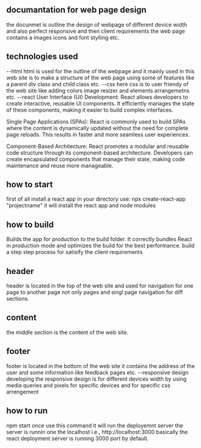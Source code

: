 ## documantation for web page design
the docunmet is outline the design of webpage of different device width and also perfect responsive and then client requirements the web page contains a images icons and font stylling etc.
## technologies used
--html
html is used for the outline of the webpage and it mainly used in this web site is to make a structure of the web page using some of features like a parent div class and child class etc.
--css
here css is to user friendy of the web site like adding colors image resizer and elements arrangemetns etc.
--react User Interface (UI) Development: React allows developers to create interactive, reusable UI components. It efficiently manages the state of these components, making it easier to build complex interfaces.

Single Page Applications (SPAs): React is commonly used to build SPAs where the content is dynamically updated without the need for complete page reloads. This results in faster and more seamless user experiences.

Component-Based Architecture: React promotes a modular and reusable code structure through its component-based architecture. Developers can create encapsulated components that manage their state, making code maintenance and reuse more manageable.
## how to start
first of all install a react app in your directory
use: npx create-react-app "projectname"
it will install the react app and node modules
## how to build
Builds the app for production to the build folder.
It correctly bundles React in production mode and optimizes the build for the best performance.
build a step step process for satisify the client requirements
## header
header is located in the top of the web site and used for navigation for one page to another page not only pages and singl page navigation for diff sections.
## content
the middle section is the content of the web site.
## footer
footer is located in the bottom of the web site it contains the address of the user and some information like feedback pages etc.
--responsive design
developing the responsive design is for different devices width by using media queries and pixels for specific devices and for specific css arrengement 
## how to run 
npm start
once use this command 
it will run the deployemnt server
the server is runnin one the localhost 
i.e., http://localhost:3000
basically the react deployment server is running 3000 port by default.

